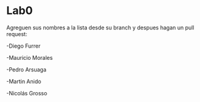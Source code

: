 # Lab0
Agreguen sus nombres a la lista desde su branch y despues hagan un pull request:

-Diego Furrer

-Mauricio Morales

-Pedro Arsuaga

-Martin Anido

-Nicolás Grosso
